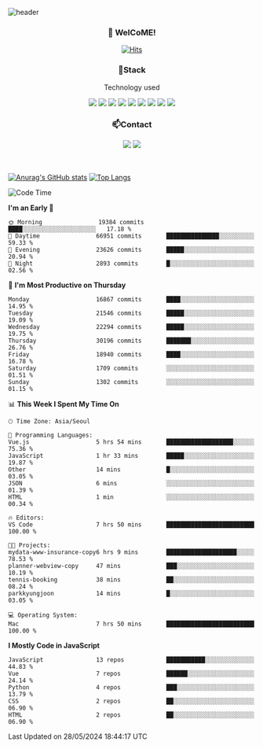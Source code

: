 ![header](https://capsule-render.vercel.app/api?type=waving&color=gradient&height=200&text=Kyungjoon&fontAlign=70&fontAlignY=40&animation=twinkling)

<h3 align="center">👋 WelCoME!</h3>

<div align=center>
  
[![Hits](https://hits.seeyoufarm.com/api/count/incr/badge.svg?url=https%3A%2F%2Fgithub.com%2Fuvula6921&count_bg=%2322BAC9&title_bg=%23827F7F&icon=iconify.svg&icon_color=%2325A27F&title=visits&edge_flat=false)](https://hits.seeyoufarm.com)
  
</div>
<h3 align="center">📌Stack</h3>
<p align="center">Technology used</p>
<div align="center"><img src="https://img.shields.io/badge/HTML5-E34F26?style=flat-square&logo=HTML5&logoColor=white"></img> <img src="https://img.shields.io/badge/CSS3-0A84FF?style=flat-square&logo=CSS3&logoColor=white"></img> <img src="https://img.shields.io/badge/JavaScript-FFCD11?style=flat-square&logo=JavaScript&logoColor=white"></img> <img src="https://img.shields.io/badge/React-00BCF6?style=flat-square&logo=React&logoColor=white"></img> <img src="https://img.shields.io/badge/jQuery-3655FF?style=flat-square&logo=jQuery&logoColor=white"></img> <img src="https://img.shields.io/badge/Ruby-E0115F?style=flat-square&logo=Ruby&logoColor=white"></img> <img src="https://img.shields.io/badge/Python-4B8BBE?style=flat-square&logo=Python&logoColor=white"></img> <img src="https://img.shields.io/badge/Vue-4FC08D?style=flat-square&logo=Vue.js&logoColor=white"></img> <img src="https://img.shields.io/badge/Nuxt-00DC82?style=flat-square&logo=Nuxt.js&logoColor=white"></img></div>

<h3 align="center">📫Contact</h3>
<div align="center"><a href="https://velog.io/@uvula6921/"><img src="https://img.shields.io/badge/Blog-20c997?style=flat-square&logo=V&logoColor=white"/></a> <a href="pkj6921@gmail.com"><img src="https://img.shields.io/badge/Gmail-EA4335?style=flat-square&logo=Gmail&logoColor=white"/></a></div>
<br>
<br>

[![Anurag's GitHub stats](https://github-readme-stats.vercel.app/api?username=uvula6921&hide=stars,issues&show_icons=true&count_private=true&theme=tokyonight)](https://github.com/anuraghazra/github-readme-stats)
[![Top Langs](https://github-readme-stats.vercel.app/api/top-langs/?username=uvula6921&hide=css,jupyter%20notebook,html&exclude_repo=uvula6921,uvula6921.github.io&layout=compact&langs_count=8)](https://github.com/anuraghazra/github-readme-stats)

<!--START_SECTION:waka-->
![Code Time](http://img.shields.io/badge/Code%20Time-2%2C288%20hrs%2015%20mins-blue)

**I'm an Early 🐤** 

```text
🌞 Morning                19384 commits       ████░░░░░░░░░░░░░░░░░░░░░   17.18 % 
🌆 Daytime                66951 commits       ███████████████░░░░░░░░░░   59.33 % 
🌃 Evening                23626 commits       █████░░░░░░░░░░░░░░░░░░░░   20.94 % 
🌙 Night                  2893 commits        █░░░░░░░░░░░░░░░░░░░░░░░░   02.56 % 
```
📅 **I'm Most Productive on Thursday** 

```text
Monday                   16867 commits       ████░░░░░░░░░░░░░░░░░░░░░   14.95 % 
Tuesday                  21546 commits       █████░░░░░░░░░░░░░░░░░░░░   19.09 % 
Wednesday                22294 commits       █████░░░░░░░░░░░░░░░░░░░░   19.75 % 
Thursday                 30196 commits       ███████░░░░░░░░░░░░░░░░░░   26.76 % 
Friday                   18940 commits       ████░░░░░░░░░░░░░░░░░░░░░   16.78 % 
Saturday                 1709 commits        ░░░░░░░░░░░░░░░░░░░░░░░░░   01.51 % 
Sunday                   1302 commits        ░░░░░░░░░░░░░░░░░░░░░░░░░   01.15 % 
```


📊 **This Week I Spent My Time On** 

```text
🕑︎ Time Zone: Asia/Seoul

💬 Programming Languages: 
Vue.js                   5 hrs 54 mins       ███████████████████░░░░░░   75.36 % 
JavaScript               1 hr 33 mins        █████░░░░░░░░░░░░░░░░░░░░   19.87 % 
Other                    14 mins             █░░░░░░░░░░░░░░░░░░░░░░░░   03.05 % 
JSON                     6 mins              ░░░░░░░░░░░░░░░░░░░░░░░░░   01.39 % 
HTML                     1 min               ░░░░░░░░░░░░░░░░░░░░░░░░░   00.34 % 

🔥 Editors: 
VS Code                  7 hrs 50 mins       █████████████████████████   100.00 % 

🐱‍💻 Projects: 
mydata-www-insurance-copy6 hrs 9 mins        ████████████████████░░░░░   78.53 % 
planner-webview-copy     47 mins             ███░░░░░░░░░░░░░░░░░░░░░░   10.19 % 
tennis-booking           38 mins             ██░░░░░░░░░░░░░░░░░░░░░░░   08.24 % 
parkkyungjoon            14 mins             █░░░░░░░░░░░░░░░░░░░░░░░░   03.05 % 

💻 Operating System: 
Mac                      7 hrs 50 mins       █████████████████████████   100.00 % 
```

**I Mostly Code in JavaScript** 

```text
JavaScript               13 repos            ███████████░░░░░░░░░░░░░░   44.83 % 
Vue                      7 repos             ██████░░░░░░░░░░░░░░░░░░░   24.14 % 
Python                   4 repos             ███░░░░░░░░░░░░░░░░░░░░░░   13.79 % 
CSS                      2 repos             ██░░░░░░░░░░░░░░░░░░░░░░░   06.90 % 
HTML                     2 repos             ██░░░░░░░░░░░░░░░░░░░░░░░   06.90 % 
```




 Last Updated on 28/05/2024 18:44:17 UTC
<!--END_SECTION:waka-->

